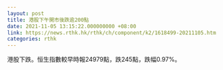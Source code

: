 ```yaml
---
layout: post
title: 港股下午開市後跌逾200點
date: 2021-11-05 13:15:22.000000000 +08:00
link: https://news.rthk.hk/rthk/ch/component/k2/1618499-20211105.htm
categories: rthk
---
```


港股下跌。恒生指數較早時報24979點，跌245點，跌幅0.97%。
